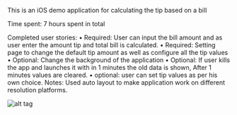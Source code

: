 This is an iOS demo application for calculating the tip based on a bill

Time spent: 7 hours spent in total

Completed user stories:
	•	Required: User can input the bill amount and as user enter the amount tip and total bill is calculated.
	•	Required: Setting page to change the default tip amount as well as configure all the tip values
	•	Optional: Change the background of the application
	•	Optional: If user kills the app and launches it with in 1 minutes the old data is shown, After 1 minutes values are cleared.
	•	optional: user can set tip values as per his own choice.
Notes:
Used auto layout to make application work on different resolution platforms.

![alt tag](https://github.com/mohitsachan/TipCalculator/blob/master/CodePath.gif)
